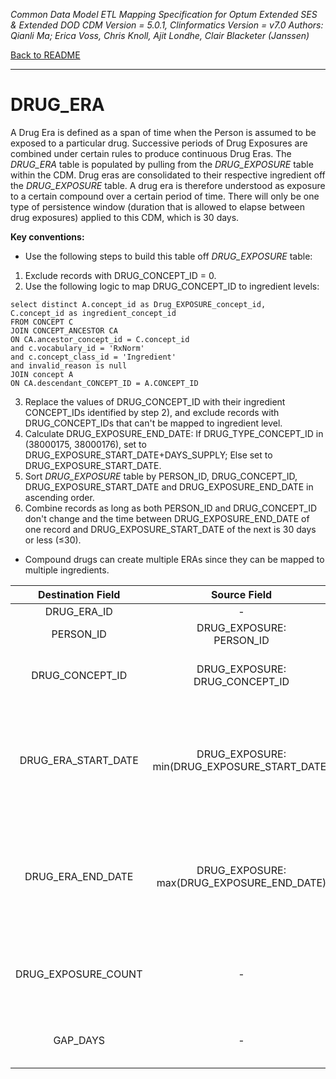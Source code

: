 *Common Data Model ETL Mapping Specification for Optum Extended SES & Extended DOD 
CDM Version = 5.0.1, Clinformatics Version = v7.0
Authors: Qianli Ma; Erica Voss, Chris Knoll, Ajit Londhe, Clair Blacketer (Janssen)*

[Back to README](readme.md)

---

# DRUG_ERA

A Drug Era is defined as a span of time when the Person is assumed to be
exposed to a particular drug. Successive periods of Drug Exposures are
combined under certain rules to produce continuous Drug Eras. The
*DRUG_ERA* table is populated by pulling from the *DRUG_EXPOSURE*
table within the CDM. Drug eras are consolidated to their respective
ingredient off the *DRUG_EXPOSURE* table. A drug era is therefore
understood as exposure to a certain compound over a certain period of
time. There will only be one type of persistence window (duration that
is allowed to elapse between drug exposures) applied to this CDM, which
is 30 days.

**Key conventions:**

-   Use the following steps to build this table off *DRUG_EXPOSURE*
    table:

1.  Exclude records with DRUG_CONCEPT_ID = 0. 
2.  Use the following logic to map DRUG_CONCEPT_ID to ingredient levels:

```
select distinct A.concept_id as Drug_EXPOSURE_concept_id,
C.concept_id as ingredient_concept_id
FROM CONCEPT C
JOIN CONCEPT_ANCESTOR CA
ON CA.ancestor_concept_id = C.concept_id
and c.vocabulary_id = 'RxNorm'
and c.concept_class_id = 'Ingredient'
and invalid_reason is null
JOIN concept A
ON CA.descendant_CONCEPT_ID = A.CONCEPT_ID
```
3.  Replace the values of DRUG_CONCEPT_ID with their ingredient CONCEPT_IDs identified by step 2), and exclude records with DRUG_CONCEPT_IDs that can't be mapped to ingredient level.
4.  Calculate DRUG_EXPOSURE_END_DATE: If DRUG_TYPE_CONCEPT_ID in (38000175, 38000176), set to DRUG_EXPOSURE_START_DATE+DAYS_SUPPLY; Else set to DRUG_EXPOSURE_START_DATE.
5.  Sort *DRUG_EXPOSURE* table by PERSON_ID, DRUG_CONCEPT_ID, DRUG_EXPOSURE_START_DATE and DRUG_EXPOSURE_END_DATE in ascending order.
6.  Combine records as long as both PERSON_ID and DRUG_CONCEPT_ID don't change and the time between DRUG_EXPOSURE_END_DATE of one record and DRUG_EXPOSURE_START_DATE of the next is 30 days or less (&le;30).

-   Compound drugs can create multiple ERAs since they can be mapped to
    multiple ingredients.

<a name="table-mappings-drug-era"></a>

**Destination Field**|**Source Field**|**Applied Rule**|**Comment**
:-----:|:-----:|:-----:|:-----:
DRUG_ERA_ID|-|System generated.| 
PERSON_ID|DRUG_EXPOSURE: <br>PERSON_ID| | 
DRUG_CONCEPT_ID|DRUG_EXPOSURE: DRUG_CONCEPT_ID|Use the logic above to map to ingredient CONCEPT_ID and exclude records. | 
DRUG_ERA_START_DATE|DRUG_EXPOSURE: min(DRUG_EXPOSURE_START_DATE)|The start date for the drug era constructed from the individual instances of drug exposures. It is the start date of the very first chronologically recorded instance of utilization of a drug.| 
DRUG_ERA_END_DATE|DRUG_EXPOSURE: <br>max(DRUG_EXPOSURE_END_DATE)<br>|The end date for the drug era constructed from the individual instance of drug exposures. It is the end date of the final continuously recorded instance of utilization of a drug.| 
DRUG_EXPOSURE_COUNT|-|Sum up the number of DRUG_EXPOSUREs for this PERSON_ID and this CONCEPT_ID during the exposure window being built.| 
GAP_DAYS|-|Sum of the days in the drug_era that were not covered by a drug_exposure_record| 